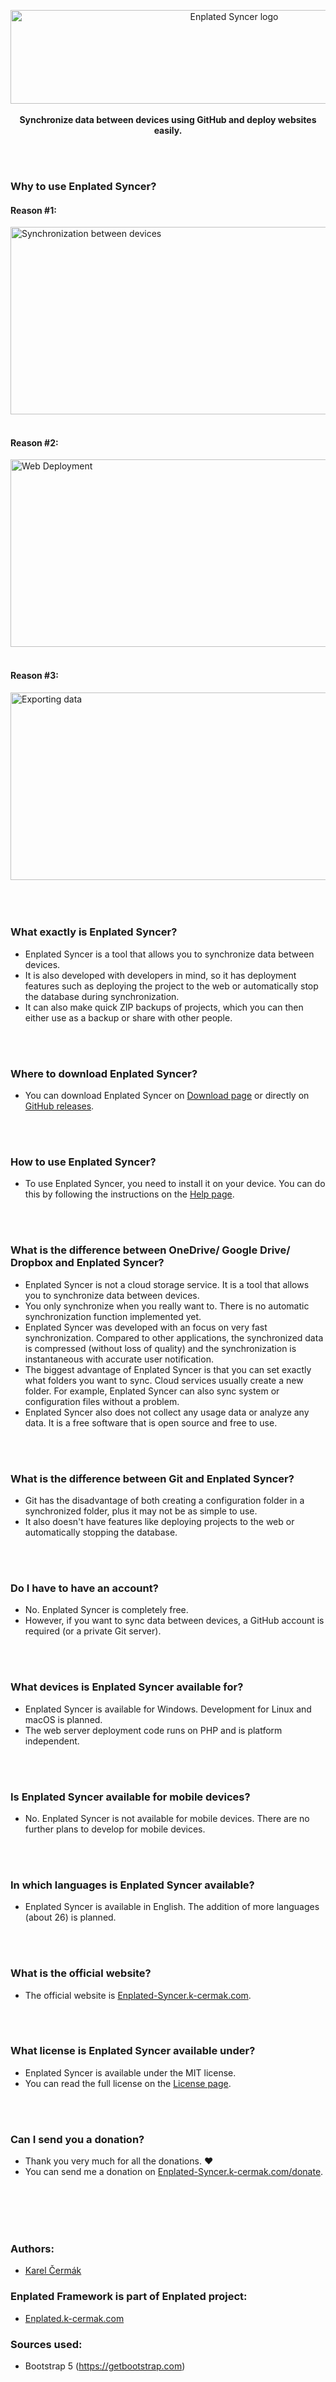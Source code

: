 <p align="center">
    <a href="https://enplated-syncer.k-cermak.com">
        <img src="https://mirror.k-cermak.com/data/logo-v3/logo-enplatedsyncer-bg.svg" width="700" height="150" alt="Enplated Syncer logo">
    </a>
    <br>
        <br>
    <strong>Synchronize data between devices using GitHub and deploy websites easily.</strong>
</p>

<br/>
<br/>

### Why to use Enplated Syncer?
#### Reason #1:

<img src="https://mirror.k-cermak.com/data/enplated-syncer/esyncer-icon1-dark.svg" width="1200" height="300" alt="Synchronization between devices">


<br/>
<br/>

#### Reason #2:

<img src="https://mirror.k-cermak.com/data/enplated-syncer/esyncer-icon2-dark.svg" width="1200" height="300" alt="Web Deployment">


<br/>
<br/>

#### Reason #3:

<img src="https://mirror.k-cermak.com/data/enplated-syncer/esyncer-icon3-dark.svg" width="1200" height="300" alt="Exporting data">


<br/>
<br/>
<br/>
<br/>

### What exactly is Enplated Syncer?
- Enplated Syncer is a tool that allows you to synchronize data between devices.
- It is also developed with developers in mind, so it has deployment features such as deploying the project to the web or automatically stop the database during synchronization.
- It can also make quick ZIP backups of projects, which you can then either use as a backup or share with other people.

<br/>
<br/>

### Where to download Enplated Syncer?
- You can download Enplated Syncer on <a href="https://enplated-syncer.k-cermak.com/download">Download page</a> or directly on <a href="https://github.com/K-cermak/Enplated-Syncer/releases">GitHub releases</a>.

<br/>
<br/>

### How to use Enplated Syncer?
- To use Enplated Syncer, you need to install it on your device. You can do this by following the instructions on the <a href="https://enplated-syncer.k-cermak.com/help">Help page</a>.

<br/>
<br/>

### What is the difference between OneDrive/ Google Drive/ Dropbox and Enplated Syncer?
- Enplated Syncer is not a cloud storage service. It is a tool that allows you to synchronize data between devices.
- You only synchronize when you really want to. There is no automatic synchronization function implemented yet. 
- Enplated Syncer was developed with an focus on very fast synchronization. Compared to other applications, the synchronized data is compressed (without loss of quality) and the synchronization is instantaneous with accurate user notification.
- The biggest advantage of Enplated Syncer is that you can set exactly what folders you want to sync. Cloud services usually create a new folder. For example, Enplated Syncer can also sync system or configuration files without a problem.
- Enplated Syncer also does not collect any usage data or analyze any data. It is a free software that is open source and free to use.

<br/>
<br/>

### What is the difference between Git and Enplated Syncer?
- Git has the disadvantage of both creating a configuration folder in a synchronized folder, plus it may not be as simple to use.
- It also doesn't have features like deploying projects to the web or automatically stopping the database.

<br/>
<br/>

### Do I have to have an account?
- No. Enplated Syncer is completely free.
- However, if you want to sync data between devices, a GitHub account is required (or a private Git server).

<br/>
<br/>

### What devices is Enplated Syncer available for?
- Enplated Syncer is available for Windows. Development for Linux and macOS is planned.
- The web server deployment code runs on PHP and is platform independent.

<br/>
<br/>

### Is Enplated Syncer available for mobile devices?
- No. Enplated Syncer is not available for mobile devices. There are no further plans to develop for mobile devices.

<br/>
<br/>

### In which languages is Enplated Syncer available?
- Enplated Syncer is available in English. The addition of more languages (about 26) is planned.

<br/>
<br/>

### What is the official website?
- The official website is <a href="https://enplated-syncer.k-cermak.com">Enplated-Syncer.k-cermak.com</a>.

<br/>
<br/>

### What license is Enplated Syncer available under?
- Enplated Syncer is available under the MIT license.
- You can read the full license on the <a href="https://enplated-syncer.k-cermak.com/license">License page</a>.

<br/>
<br/>

### Can I send you a donation?
- Thank you very much for all the donations. ❤️
- You can send me a donation on <a href="https://enplated-syncer.k-cermak.com/donate">Enplated-Syncer.k-cermak.com/donate</a>.

<br/>
<br/>
<br/>
<br/>

### Authors:
- <a href="https://k-cermak.com">Karel Čermák</a>

### Enplated Framework is part of Enplated project:
- <a href="https://enplated.k-cermak.com">Enplated.k-cermak.com</a>

### Sources used:
- Bootstrap 5 (https://getbootstrap.com)